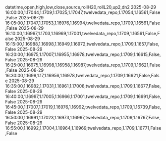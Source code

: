 datetime,open,high,low,close,source,rollH20,rollL20,up2,dn2
2025-08-29 16:00:00,1.17044,1.1709,1.17025,1.17047,twelvedata_repo,1.17054,1.16561,False,False
2025-08-29 16:05:00,1.17047,1.17053,1.16976,1.16994,twelvedata_repo,1.1709,1.16561,False,False
2025-08-29 16:10:00,1.16997,1.1703,1.16969,1.17001,twelvedata_repo,1.1709,1.16561,False,False
2025-08-29 16:15:00,1.16988,1.16998,1.16949,1.16972,twelvedata_repo,1.1709,1.1657,False,False
2025-08-29 16:20:00,1.16975,1.17007,1.16955,1.16978,twelvedata_repo,1.1709,1.16615,False,False
2025-08-29 16:25:00,1.16975,1.16998,1.16958,1.16987,twelvedata_repo,1.1709,1.16621,False,False
2025-08-29 16:30:00,1.1699,1.17,1.16956,1.16978,twelvedata_repo,1.1709,1.16621,False,False
2025-08-29 16:35:00,1.16982,1.17031,1.16961,1.17008,twelvedata_repo,1.1709,1.16677,False,False
2025-08-29 16:40:00,1.16997,1.17005,1.16966,1.17001,twelvedata_repo,1.1709,1.16691,False,False
2025-08-29 16:45:00,1.17007,1.17019,1.16976,1.16992,twelvedata_repo,1.1709,1.16739,False,False
2025-08-29 16:50:00,1.16991,1.17023,1.16973,1.16997,twelvedata_repo,1.1709,1.16767,False,False
2025-08-29 16:55:00,1.16992,1.17004,1.16964,1.16969,twelvedata_repo,1.1709,1.16771,False,False
